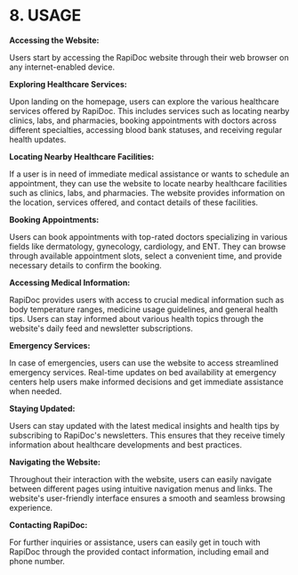 
# **8. USAGE**

**Accessing the Website:**

Users start by accessing the RapiDoc website through their web browser on any internet-enabled device.

**Exploring Healthcare Services:**

Upon landing on the homepage, users can explore the various healthcare services offered by RapiDoc. This includes services such as locating nearby clinics, labs, and pharmacies, booking appointments with doctors across different specialties, accessing blood bank statuses, and receiving regular health updates.

**Locating Nearby Healthcare Facilities:**

If a user is in need of immediate medical assistance or wants to schedule an appointment, they can use the website to locate nearby healthcare facilities such as clinics, labs, and pharmacies. The website provides information on the location, services offered, and contact details of these facilities.

**Booking Appointments:**


Users can book appointments with top-rated doctors specializing in various fields like dermatology, gynecology, cardiology, and ENT. They can browse through available appointment slots, select a convenient time, and provide necessary details to confirm the booking.

**Accessing Medical Information:**


RapiDoc provides users with access to crucial medical information such as body temperature ranges, medicine usage guidelines, and general health tips. Users can stay informed about various health topics through the website's daily feed and newsletter subscriptions.

**Emergency Services:**

In case of emergencies, users can use the website to access streamlined emergency services. Real-time updates on bed availability at emergency centers help users make informed decisions and get immediate assistance when needed.

**Staying Updated:**

Users can stay updated with the latest medical insights and health tips by subscribing to RapiDoc's newsletters. This ensures that they receive timely information about healthcare developments and best practices.

**Navigating the Website:**

Throughout their interaction with the website, users can easily navigate between different pages using intuitive navigation menus and links. The website's user-friendly interface ensures a smooth and seamless browsing experience.

**Contacting RapiDoc:**

For further inquiries or assistance, users can easily get in touch with RapiDoc through the provided contact information, including email and phone number.
